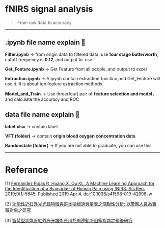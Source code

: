 # fNIRS signal analysis
> From raw data to accuracy

------
## .ipynb file name explain 🔰

**Filter.ipynb** $\rightarrow$ from origin data to filtered data, use **four stage butterworth**, cutoff frequency is **0.12**, and output to .csv 

**Get_Feature.ipynb** $\rightarrow$ Get Feature from all people, and output to excel 

**Extraction.ipynb** $\rightarrow$ A ipynb contain extraction function,and Get_Feature will use it. It is about ten feature extraction methods

**Model_and_Train** $\rightarrow$ Use three(four) pair of **feature selection and model**，and calculate the accuracy and ROC 


## data file name explain 🔰

**label.xlsx** $\rightarrow$ contain label

**VFT (folder)** $\rightarrow$ contain **origin blood oxygen concentration data**

**Randonstate (folder)** $\rightarrow$ If you are not able to graduate, you can use this

---


# Referance
[1] [Fernandez Rojas R, Huang X, Ou KL. A Machine Learning Approach for the Identification of a Biomarker of Human Pain using fNIRS. Sci Rep. 2019;9(1):5645. Published 2019 Apr 4. doi:10.1038/s41598-019-42098-w](https://www.ncbi.nlm.nih.gov/pmc/articles/PMC6449551/)

[2] [功能性近紅外光光譜特徵與哥本哈根過勞量表之關聯性分析: 以警察人員為實驗對象之研究](https://ndltd.ncl.edu.tw/cgi-bin/gs32/gsweb.cgi/ccd=4a2sQ0/record?r1=3&h1=1)

[3] [智慧型功能近紅外光光譜術應用於周邊動脈阻塞疾病之預後研究](https://ndltd.ncl.edu.tw/cgi-bin/gs32/gsweb.cgi/ccd=4a2sQ0/record?r1=5&h1=1)

